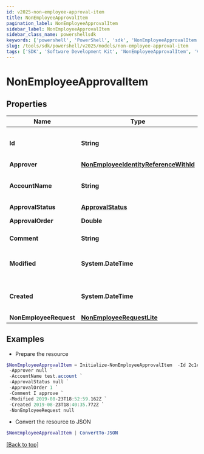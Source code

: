 ```yaml
---
id: v2025-non-employee-approval-item
title: NonEmployeeApprovalItem
pagination_label: NonEmployeeApprovalItem
sidebar_label: NonEmployeeApprovalItem
sidebar_class_name: powershellsdk
keywords: ['powershell', 'PowerShell', 'sdk', 'NonEmployeeApprovalItem', 'V2025NonEmployeeApprovalItem'] 
slug: /tools/sdk/powershell/v2025/models/non-employee-approval-item
tags: ['SDK', 'Software Development Kit', 'NonEmployeeApprovalItem', 'V2025NonEmployeeApprovalItem']
---
```



# NonEmployeeApprovalItem

## Properties

Name | Type | Description | Notes
------------ | ------------- | ------------- | -------------
**Id** | **String** | Non-Employee approval item id | [optional] 
**Approver** | [**NonEmployeeIdentityReferenceWithId**](non-employee-identity-reference-with-id) |  | [optional] 
**AccountName** | **String** | Requested identity account name | [optional] 
**ApprovalStatus** | [**ApprovalStatus**](approval-status) |  | [optional] 
**ApprovalOrder** | **Double** | Approval order | [optional] 
**Comment** | **String** | comment of approver | [optional] 
**Modified** | **System.DateTime** | When the request was last modified. | [optional] 
**Created** | **System.DateTime** | When the request was created. | [optional] 
**NonEmployeeRequest** | [**NonEmployeeRequestLite**](non-employee-request-lite) |  | [optional] 

## Examples

- Prepare the resource
```powershell
$NonEmployeeApprovalItem = Initialize-NonEmployeeApprovalItem  -Id 2c1e388b-1e55-4b0a-ab5c-897f1204159c `
 -Approver null `
 -AccountName test.account `
 -ApprovalStatus null `
 -ApprovalOrder 1 `
 -Comment I approve `
 -Modified 2019-08-23T18:52:59.162Z `
 -Created 2019-08-23T18:40:35.772Z `
 -NonEmployeeRequest null
```

- Convert the resource to JSON
```powershell
$NonEmployeeApprovalItem | ConvertTo-JSON
```


[[Back to top]](#) 

